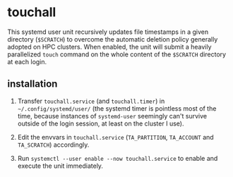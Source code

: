 # touchall
This systemd user unit recursively updates file timestamps in a given directory (`$SCRATCH`) to overcome the automatic deletion policy generally adopted on HPC clusters. When enabled, the unit will submit a heavily parallelized `touch` command on the whole content of the `$SCRATCH` directory at each login.

## installation
1) Transfer `touchall.service` (and `touchall.timer`) in `~/.config/systemd/user/` (the systemd timer is pointless most of the time, because instances of `systemd-user` seemingly can't survive outside of the login session, at least on the cluster I use).

2) Edit the envvars in `touchall.service` (`TA_PARTITION`, `TA_ACCOUNT` and `TA_SCRATCH`) accordingly.

3) Run `systemctl --user enable --now touchall.service` to enable and execute the unit immediately.
